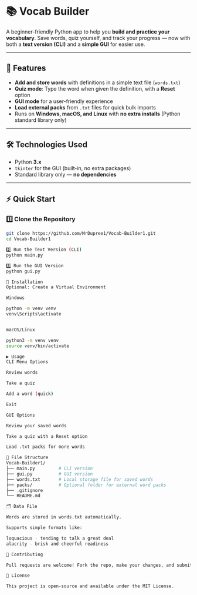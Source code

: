 # 📚 Vocab Builder

A beginner-friendly Python app to help you **build and practice your vocabulary**. Save words, quiz yourself, and track your progress — now with both a **text version (CLI)** and a **simple GUI** for easier use.

---

## 🚀 Features  
- **Add and store words** with definitions in a simple text file (`words.txt`)  
- **Quiz mode**: Type the word when given the definition, with a **Reset** option  
- **GUI mode** for a user-friendly experience  
- **Load external packs** from `.txt` files for quick bulk imports  
- Runs on **Windows, macOS, and Linux** with **no extra installs** (Python standard library only)

---

## 🛠️ Technologies Used  
- Python **3.x**  
- `tkinter` for the GUI (built-in, no extra packages)  
- Standard library only — **no dependencies**

---

## ⚡ Quick Start  

### 1️⃣ Clone the Repository  
```bash
git clone https://github.com/MrDupree1/Vocab-Builder1.git
cd Vocab-Builder1

2️⃣ Run the Text Version (CLI)
python main.py

3️⃣ Run the GUI Version
python gui.py

📄 Installation
Optional: Create a Virtual Environment

Windows

python -m venv venv
venv\Scripts\activate


macOS/Linux

python3 -m venv venv
source venv/bin/activate

▶️ Usage
CLI Menu Options

Review words

Take a quiz

Add a word (quick)

Exit

GUI Options

Review your saved words

Take a quiz with a Reset option

Load .txt packs for more words

📂 File Structure
Vocab-Builder1/
├── main.py         # CLI version
├── gui.py          # GUI version
├── words.txt       # Local storage file for saved words
├── packs/          # Optional folder for external word packs
├── .gitignore
└── README.md

🗂 Data File

Words are stored in words.txt automatically.

Supports simple formats like:

loquacious - tending to talk a great deal
alacrity - brisk and cheerful readiness

🤝 Contributing

Pull requests are welcome! Fork the repo, make your changes, and submit a PR.

📜 License

This project is open-source and available under the MIT License.
